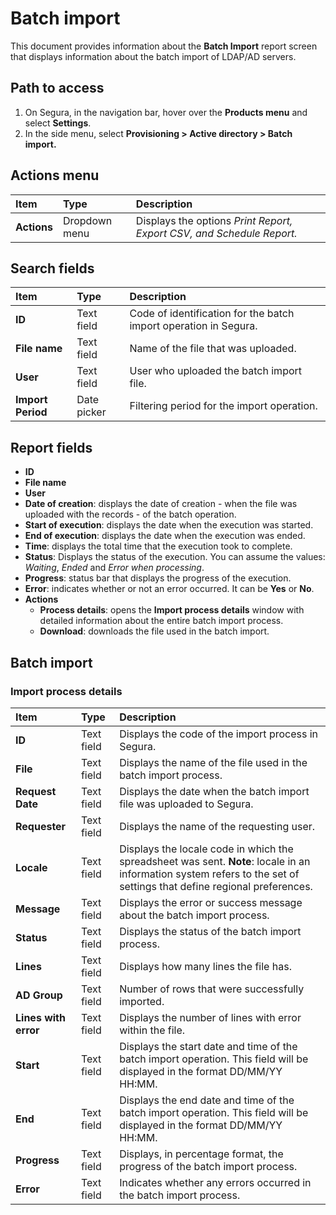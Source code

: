 # Batch import

This document provides information about the **Batch Import** report screen that displays information about the batch import of LDAP/AD servers.

## Path to access
1. On Segura, in the navigation bar, hover over the **Products menu** and select **Settings**.  
2. In the side menu, select **Provisioning \> Active directory \> Batch import.**

## Actions menu
| Item | Type | Description |
| :---- | :---- | :---- |
| **Actions** | Dropdown menu | Displays the options *Print Report, Export CSV, and Schedule Report.* |

## Search fields
| Item | Type | Description |
| :---- | :---- | :---- |
| **ID** | Text field | Code of identification for the batch import operation in Segura. |
| **File name** | Text field | Name of the file that was uploaded. |
| **User** | Text field | User who uploaded the batch import file. |
| **Import Period** | Date picker | Filtering period for the import operation. |

## Report fields
* **ID**  
* **File name**  
* **User**  
* **Date of creation**: displays the date of creation \- when the file was uploaded with the records \- of the batch operation.  
* **Start of execution**: displays the date when the execution was started.  
* **End of execution**: displays the date when the execution was ended.  
* **Time**: displays the total time that the execution took to complete.  
* **Status**: Displays the status of the execution. You can assume the values: *Waiting*, *Ended* and *Error when processing*.  
* **Progress**: status bar that displays the progress of the execution.  
* **Error**: indicates whether or not an error occurred. It can be **Yes** or **No**.  
* **Actions**  
  * **Process details**: opens the **Import process details** window with detailed information about the entire batch import process.  
  * **Download**: downloads the file used in the batch import.

## Batch import
### Import process details
| Item | Type | Description |
| :---- | :---- | :---- |
| **ID** | Text field | Displays the code of the import process in Segura. |
| **File** | Text field | Displays the name of the file used in the batch import process. |
| **Request Date** | Text field | Displays the date when the batch import file was uploaded to Segura. |
| **Requester** | Text field | Displays the name of the requesting user. |
| **Locale** | Text field | Displays the locale code in which the spreadsheet was sent. **Note**: locale in an information system refers to the set of settings that define regional preferences. |
| **Message** | Text field | Displays the error or success message about the batch import process. |
| **Status** | Text field | Displays the status of the batch import process. |
| **Lines** | Text field | Displays how many lines the file has. |
| **AD Group** | Text field | Number of rows that were successfully imported. |
| **Lines with error** | Text field | Displays the number of lines with error within the file. |
| **Start** | Text field | Displays the start date and time of the batch import operation. This field will be displayed in the format DD/MM/YY HH:MM. |
| **End** | Text field | Displays the end date and time of the batch import operation. This field will be displayed in the format DD/MM/YY HH:MM. |
| **Progress** | Text field | Displays, in percentage format, the progress of the batch import process. |
| **Error** | Text field | Indicates whether any errors occurred in the batch import process. |

